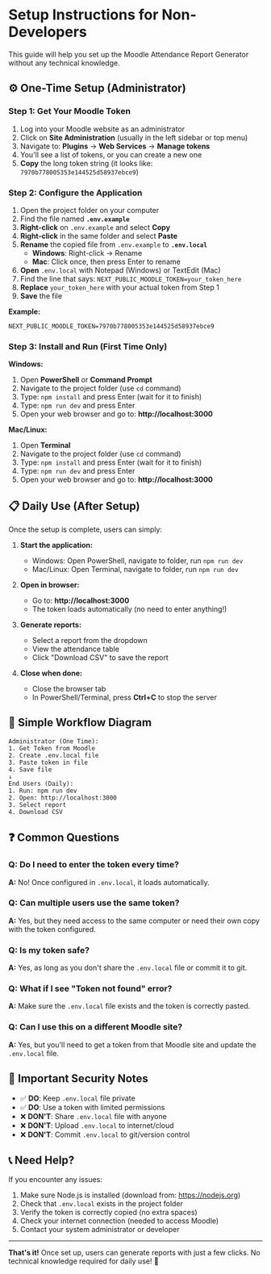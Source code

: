 # Setup Instructions for Non-Developers

This guide will help you set up the Moodle Attendance Report Generator without any technical knowledge.

## ⚙️ One-Time Setup (Administrator)

### Step 1: Get Your Moodle Token

1. Log into your Moodle website as an administrator
2. Click on **Site Administration** (usually in the left sidebar or top menu)
3. Navigate to: **Plugins** → **Web Services** → **Manage tokens**
4. You'll see a list of tokens, or you can create a new one
5. **Copy** the long token string (it looks like: `7970b778005353e144525d58937ebce9`)

### Step 2: Configure the Application

1. Open the project folder on your computer
2. Find the file named **`.env.example`**
3. **Right-click** on `.env.example` and select **Copy**
4. **Right-click** in the same folder and select **Paste**
5. **Rename** the copied file from `.env.example` to **`.env.local`**
   - **Windows**: Right-click → Rename
   - **Mac**: Click once, then press Enter to rename
6. **Open** `.env.local` with Notepad (Windows) or TextEdit (Mac)
7. Find the line that says: `NEXT_PUBLIC_MOODLE_TOKEN=your_token_here`
8. **Replace** `your_token_here` with your actual token from Step 1
9. **Save** the file

**Example:**
```env
NEXT_PUBLIC_MOODLE_TOKEN=7970b778005353e144525d58937ebce9
```

### Step 3: Install and Run (First Time Only)

**Windows:**
1. Open **PowerShell** or **Command Prompt**
2. Navigate to the project folder (use `cd` command)
3. Type: `npm install` and press Enter (wait for it to finish)
4. Type: `npm run dev` and press Enter
5. Open your web browser and go to: **http://localhost:3000**

**Mac/Linux:**
1. Open **Terminal**
2. Navigate to the project folder (use `cd` command)
3. Type: `npm install` and press Enter (wait for it to finish)
4. Type: `npm run dev` and press Enter
5. Open your web browser and go to: **http://localhost:3000**

## 📋 Daily Use (After Setup)

Once the setup is complete, users can simply:

1. **Start the application:**
   - Windows: Open PowerShell, navigate to folder, run `npm run dev`
   - Mac/Linux: Open Terminal, navigate to folder, run `npm run dev`

2. **Open in browser:**
   - Go to: **http://localhost:3000**
   - The token loads automatically (no need to enter anything!)

3. **Generate reports:**
   - Select a report from the dropdown
   - View the attendance table
   - Click "Download CSV" to save the report

4. **Close when done:**
   - Close the browser tab
   - In PowerShell/Terminal, press **Ctrl+C** to stop the server

## 🎯 Simple Workflow Diagram

```
Administrator (One Time):
1. Get Token from Moodle
2. Create .env.local file  
3. Paste token in file
4. Save file
↓
End Users (Daily):
1. Run: npm run dev
2. Open: http://localhost:3000
3. Select report
4. Download CSV
```

## ❓ Common Questions

### Q: Do I need to enter the token every time?
**A:** No! Once configured in `.env.local`, it loads automatically.

### Q: Can multiple users use the same token?
**A:** Yes, but they need access to the same computer or need their own copy with the token configured.

### Q: Is my token safe?
**A:** Yes, as long as you don't share the `.env.local` file or commit it to git.

### Q: What if I see "Token not found" error?
**A:** Make sure the `.env.local` file exists and the token is correctly pasted.

### Q: Can I use this on a different Moodle site?
**A:** Yes, but you'll need to get a token from that Moodle site and update the `.env.local` file.

## 🚨 Important Security Notes

- ✅ **DO**: Keep `.env.local` file private
- ✅ **DO**: Use a token with limited permissions
- ❌ **DON'T**: Share `.env.local` file with anyone
- ❌ **DON'T**: Upload `.env.local` to internet/cloud
- ❌ **DON'T**: Commit `.env.local` to git/version control

## 📞 Need Help?

If you encounter any issues:

1. Make sure Node.js is installed (download from: https://nodejs.org)
2. Check that `.env.local` exists in the project folder
3. Verify the token is correctly copied (no extra spaces)
4. Check your internet connection (needed to access Moodle)
5. Contact your system administrator or developer

---

**That's it!** Once set up, users can generate reports with just a few clicks. No technical knowledge required for daily use! 🎉
